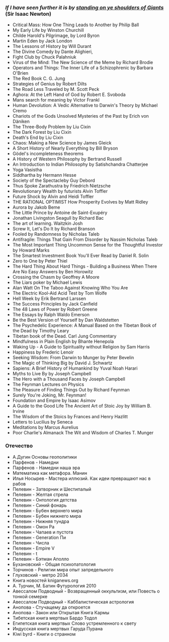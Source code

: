 ### _If I have seen further it is by_ [_standing on ye shoulders of Giants_](https://en.wikipedia.org/wiki/Standing_on_the_shoulders_of_giants) (Sir Isaac Newton)

- Critical Mass: How One Thing Leads to Another by Philip Ball 
- My Early Life by Winston Churchill
- Childe Harold's Pilgrimage, by Lord Byron
- Martin Eden by Jack London
- The Lessons of History by Will Durant
- The Divine Comedy by Dante Alighieri, 
- Fight Club by Chuck Palahniuk
- Virus of the Mind: The New Science of the Meme by Richard Brodie
- Operators and Things: The Inner Life of a Schizophrenic by Barbara O'Brien
- The Red Book C. G. Jung
- Strategies of Genius by Robert Dilts
- The Road Less Traveled by M. Scott Peck
- Aghora: At the Left Hand of God by Robert E. Svoboda
- Mans search for meaning by Victor Frankl
- Human Devolution: A Vedic Alternative to Darwin's Theory by Michael Cremo
- Chariots of the Gods Unsolved Mysteries of the Past by Erich von Däniken
- The Three-Body Problem by Liu Cixin
- The Dark Forest by Liu Cixin 
- Death's End by Liu Cixin
- Chaos: Making a New Science by James Gleick
- A Short History of Nearly Everything by Bill Bryson
- Gödel's incompleteness theorems
- A History of Western Philosophy by Bertrand Russell
- An Introduction to Indian Philosophy by Satishchandra Chatterjee
- Yoga Vasistha
- Siddhartha by Hermann Hesse
- Society of the Spectacleby Guy Debord
- Thus Spoke Zarathustra by Friedrich Nietzsche
- Revolutionary Wealth by futurists Alvin Toffler
- Future Shock by Alvin and Heidi Toffler
- THE RATIONAL OPTIMIST How Prosperity Evolves by Matt Ridley
- Aurora by Jakob Beme
- The Little Prince by Antoine de Saint-Exupéry
- Jonathan Livingston Seagull by Richard Bac
- The art of learning. Waitzkin Josh
- Screw It, Let's Do It by Richard Branson
- Fooled by Randomness by Nicholas Taleb
- Antifragile: Things That Gain From Disorder by Nassim Nicholas Taleb
- The Most Important Thing Uncommon Sense for the Thoughtful Investor by Howard Marks
- The Smartest Investment Book You'll Ever Read by Daniel R. Solin
- Zero to One by Peter Thiel
- The Hard Thing About Hard Things - Building a Business When There Are No Easy Answers by Ben Horowitz
- Crossing the Chasm by Geoffrey A Moore
- The Liars poker by Michael Lewis
- Alan Watt On The Taboo Against Knowing Who You Are
- The Electric Kool-Aid Acid Test by Tom Wolfe
- Hell Week by Erik Bertrand Larssen
- The Success Principles by Jack Canfield 
- The 48 Laws of Power by Robert Greene
- The Essays by Ralph Waldo Emerson
- Be the Best Version of Yourself by Dan Waldstetten 
- The Psychedelic Experience: A Manual Based on the Tibetan Book of the Dead by Timothy Leary
- Tibetan book of the Dead. Carl Jung Commentary  
- Mindfulness in Plain English by Bhante Henepola 
- Waking Up - A Guide to Spirituality without Religion by Sam Harris
- Happiness by Frederic Lenoir
- Seeking Wisdom: From Darwin to Munger by Peter Bevelin
- The Magic of Thinking Big by David J. Schwartz
- Sapiens: A Brief History of Humankind by Yuval Noah Harari
- Myths to Live By by Joseph Campbell
- The Hero with a Thousand Faces by Joseph Campbell
- The Feynman Lectures on Physics
- The Pleasure of Finding Things Out by Richard Feynman
- Surely You're Joking, Mr. Feynman!
- Foundation and Empire by Isaac Asimov
- A Guide to the Good Life The Ancient Art of Stoic Joy by William B. Irvine
- The Wisdom of the Stoics by Frances and Henry Hazlitt
- Letters to Lucilius by Seneca
- Meditations by Marcus Aurelius
- Poor Charlie's Almanack The Wit and Wisdom of Charles T. Munger


### Отечество
- А.Дугин Основы геополитики
- Парфенов - Намедни
- Парфенов - Намедни наша эра
- Математика как метафора. Манин
- Илья Носырев - Мастера иллюзий. Как идеи превращают нас в рабов
- Пелевин - Затворник и Шестипалый
- Пелевин - Желтая стрела
- Пелевин - Онтология детства
- Пелевин - Синий фонарь
- Пелевин - Бубен верхнего мира
- Пелевин - Бубен нижнего мира
- Пелевин - Нижняя тундра
- Пелевин - Омон Ра
- Пелевин - Чапаев и пустота
- Пелевин - Generation Пи
- Пелевин - Числа
- Пелевин - Empire V
- Пелевин - t
- Пелевин - Бэтман Аполло
- Бухановский - Общая психопатология
- Торчинов - Религии мира опыт запредельного
- Глуховский - метро 2034
- Книга новостей kniganews.org
- А. Турчин, М. Батин Футурология 2010
- Авессалом Подводный - Возвращенный оккультизм, или Повесть о тонкой семерке
- Авессалом Подводный - Каббалистическая астрология
- Анопова - Стучащему да откроется 
- Анопова - Закон или Открытая Книга Кармы
- Тибетская книга мертвых Бардо Тодол
- Египетская книга мертвых Слово устремленного к свету
- Индусская книга мертвых Гаруда Пурана
- Kiwi byrd - Книги о странном
